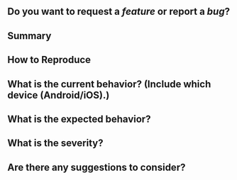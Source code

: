 <!-- 
  To Local Pickup Sports Manager team: you guys aren't given permission to label it as "Project Ready to Demo". However, please mention Project Ready to Demo somewhere in the issue.
-->

## Do you want to request a *feature* or report a *bug*?

## Summary

## How to Reproduce

## What is the current behavior? (Include which device (Android/iOS).)

## What is the expected behavior?

## What is the severity?

## Are there any suggestions to consider?

